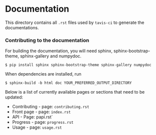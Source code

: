 # Documentation 

This directory contains all `.rst` files used by `tavis-ci` to generate the documentations. 

### Contributing to the documentation

For building the documentation, you will need sphinx, sphinx-bootstrap-theme, sphinx-gallery and numpydoc.

```
$ pip install sphinx sphinx-bootstrap-theme sphinx-gallery numpydoc
```

When dependencies are installed, run

```
$ sphinx-build -b html doc YOUR_PREFERRED_OUTPUT_DIRECTORY
```

Below is a list of currently available pages or sections that need to be updated:

* Contributing - page: `contributing.rst`
* Front page - page: `index.rst`
* API - Page: papi.rst`
* Progress - page: `progress.rst`
* Usage	- page: `usage.rst` 


